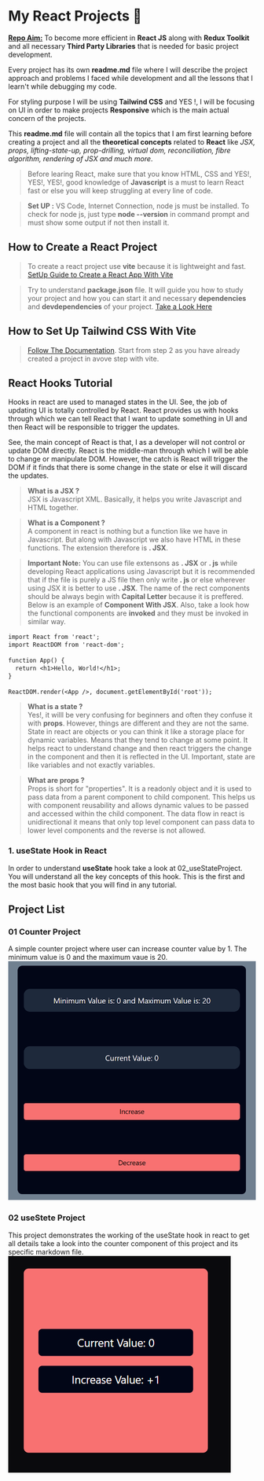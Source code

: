 # My React Projects 🥳

<u>**Repo Aim:**</u> To become more efficient in **React JS** along with **Redux Toolkit** and all necessary **Third Party Libraries** that is needed for basic project development.

Every project has its own **readme.md** file where I will describe the project approach and problems I faced while development and all the lessons that I learn't while debugging my code.

For styling purpose I will be using **Tailwind CSS** and YES !, I will be focusing on UI in order to make projects **Responsive** which is the main actual concern of the projects.

This **readme.md** file will contain all the topics that I am first learning before creating a project and all the **theoretical concepts** related to **React** like _JSX, props, lifting-state-up, prop-drilling, virtual dom, reconciliation, fibre algorithm, rendering of JSX and much more_.

> Before learing React, make sure that you know HTML, CSS and YES!, YES!, YES!, good knowledge of **Javascript** is a must to learn React fast or else you will keep struggling at every line of code.

> **Set UP :** VS Code, Internet Connection, node js must be installed. To check for node js, just type **node --version** in command prompt and must show some output if not then install it.

## How to Create a React Project

> To create a react project use **vite** because it is lightweight and fast. <br/> [SetUp Guide to Create a React App With Vite](https://v3.vitejs.dev/guide/)

> Try to understand **package.json** file. It will guide you how to study your project and how you can start it and necessary **dependencies** and **devdependencies** of your project. [Take a Look Here](https://www.geeksforgeeks.org/beginners-guide-to-package-json/)

## How to Set Up Tailwind CSS With Vite

> [Follow The Documentation](https://tailwindcss.com/docs/guides/vite). Start from step 2 as you have already created a project in avove step with vite.

## React Hooks Tutorial

Hooks in react are used to managed states in the UI. See, the job of updating UI is totally controlled by React. React provides us with hooks through which we can tell React that I want to update something in UI and then React will be responsible to trigger the updates.

See, the main concept of React is that, I as a developer will not control or update DOM directly. React is the middle-man through which I will be able to change or manipulate DOM. However, the catch is React will trigger the DOM if it finds that there is some change in the state or else it will discard the updates.

> **What is a JSX ?** <br/>
> JSX is Javascript XML. Basically, it helps you write Javascript and HTML together.

> **What is a Component ?** <br/>
> A component in react is nothing but a function like we have in Javascript. But along with Javascript we also have HTML in these functions. The extension therefore is **. JSX**.

> **Important Note:** You can use file extensons as **. JSX** or **. js** while developing React applications using Javascript but it is recommended that if the file is purely a JS file then only write **. js** or else wherever using JSX it is better to use **. JSX**. The name of the rect components should be always begin with **Capital Letter** because it is preffered. Below is an example of **Component With JSX**. Also, take a look how the functional components are **invoked** and they must be invoked in similar way.

```JSX
import React from 'react';
import ReactDOM from 'react-dom';

function App() {
  return <h1>Hello, World!</h1>;
}

ReactDOM.render(<App />, document.getElementById('root'));

```

> **What is a state ?** <br/>
> Yes!, it willl be very confusing for beginners and often they confuse it with **props**. However, things are different and they are not the same. State in react are objects or you can think it like a storage place for dynamic variables. Means that they tend to change at some point. It helps react to understand change and then react triggers the change in the component and then it is reflected in the UI. Important, state are like variables and not exactly variables.

> **What are props ?** <br/>
> Props is short for "properties". It is a readonly object and it is used to pass data from a parent component to child component. This helps us with component reusability and allows dynamic values to be passed and accessed within the child component. The data flow in react is unidirectional it means that only top level component can pass data to lower level components and the reverse is not allowed.

### 1. useState Hook in React

In order to understand **useState** hook take a look at 02_useStateProject. You will understand all the key concepts of this hook. This is the first and the most basic hook that you will find in any tutorial.

## Project List

### 01 Counter Project

A simple counter project where user can increase counter value by 1. The minimum value is 0 and the maximum vaue is 20.
<img src="./00_Projects_ScreenShots/project1.png" />

### 02 useStete Project

This project demonstrates the working of the useState hook in react to get all details take a look into the counter component of this project and its specific markdown file.
<img src="./00_Projects_ScreenShots/project2.png" />